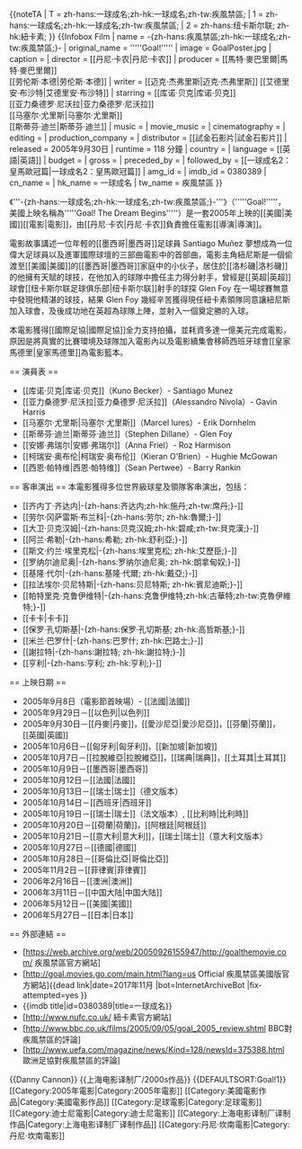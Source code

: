 {{noteTA
| T = zh-hans:一球成名;zh-hk:一球成名;zh-tw:疾風禁區;
| 1 = zh-hans:一球成名;zh-hk:一球成名;zh-tw:疾風禁區;
| 2 = zh-hans:纽卡斯尔联; zh-hk:紐卡素;
}}
{{Infobox Film
| name               = -{zh-hans:疾風禁區;zh-hk:一球成名;zh-tw:疾風禁區;}- 
| original_name      = '''''Goal!'''''
| image              = GoalPoster.jpg
| caption            = 
| director           = [[丹尼·卡农|丹尼·卡农]]
| producer           = [[馬特·麥巴里爾|馬特·麥巴里爾]]<br />[[劳伦斯·本德|劳伦斯·本德]]
| writer             = [[迈克·杰弗里斯|迈克·杰弗里斯]] [[艾德里安·布沙特|艾德里安·布沙特]]
| starring           = [[库诺·贝克|库诺·贝克]]<br />[[亚力桑德罗·尼沃拉|亚力桑德罗·尼沃拉]]<br />[[马塞尔·尤里斯|马塞尔·尤里斯]]<br />[[斯蒂芬·迪兰|斯蒂芬·迪兰]]
| music              = 
| movie_music        = 
| cinematography     = 
| editing            = 
| production_company = 
| distributor        = [[試金石影片|試金石影片]]
| released           = 2005年9月30日
| runtime            = 118 分鐘
| country            = 
| language           = [[英語|英語]]
| budget             = 
| gross              =
| preceded_by        = 
| followed_by        = [[一球成名2：皇馬歐冠篇|一球成名2：皇馬歐冠篇]]
| amg_id             = 
| imdb_id            = 0380389
| cn_name            = 
| hk_name            = 一球成名
| tw_name            = 疾風禁區
}}

《'''-{zh-hans:一球成名;zh-hk:一球成名;zh-tw:疾風禁區;}-'''》（'''''Goal!'''''，美國上映名稱為'''''Goal! The Dream Begins'''''）是一套2005年上映的[[美國|美國]][[電影|電影]]，由[[丹尼·卡农|丹尼·卡农]]負責擔任電影[[導演|導演]]。

電影故事講述一位年輕的[[墨西哥|墨西哥]]足球員 Santiago Muñez 夢想成為一位偉大足球員以及進軍國際球壇的三部曲電影中的首部曲，電影主角紐尼斯是一個偷渡至[[美國|美國]]的[[墨西哥|墨西哥]]家庭中的小伙子，居住於[[洛杉磯|洛杉磯]]的他擁有天賦的球技，在他加入的球隊中擔任主力得分射手，曾經是[[英超|英超]]球會[[纽卡斯尔联足球俱乐部|纽卡斯尔联]]射手的球探 Glen Foy 在一場球賽無意中發現他精湛的球技，結果 Glen Foy 幾經辛苦獲得現任紐卡素領隊同意讓紐尼斯加入球會，及後成功地在英超為球隊上陣，並射入一個奠定勝的入球。

本電影獲得[[國際足協|國際足協]]全力支持拍攝，並耗資多達一億美元完成電影，原因是將真實的比賽環境及球隊加入電影內以及電影續集會移師西班牙球會[[皇家馬德里|皇家馬德里]]為電影籃本。

== 演員表 ==
* [[库诺·贝克|库诺·贝克]]（Kuno Becker）- Santiago Munez
* [[亚力桑德罗·尼沃拉|亚力桑德罗·尼沃拉]]（Alessandro Nivola）- Gavin Harris
* [[马塞尔·尤里斯|马塞尔·尤里斯]]（Marcel Iures）- Erik Dornhelm
* [[斯蒂芬·迪兰|斯蒂芬·迪兰]]（Stephen Dillane）- Glen Foy
* [[安娜·弗瑞尔|安娜·弗瑞尔]]（Anna Friel）- Roz Harmison
* [[柯瑞安·奥布伦|柯瑞安·奥布伦]]（Kieran O'Brien）- Hughie McGowan
* [[西恩·帕特维|西恩·帕特维]]（Sean Pertwee）- Barry Rankin

== 客串演出 ==
本電影獲得多位世界級球星及領隊客串演出，包括：
* [[齐内丁·齐达内|-{zh-hans:齐达内;zh-hk:施丹;zh-tw:席丹;}-]]
* [[劳尔·冈萨雷斯·布兰科|-{zh-hans:劳尔; zh-hk:魯爾;}-]]
* [[大卫·贝克汉姆|-{zh-hans:贝克汉姆;zh-hk:碧咸;zh-tw:貝克漢;}-]]
* [[阿兰·希勒|-{zh-hans:希勒; zh-hk:舒利亞;}-]]
* [[斯文·约兰·埃里克松|-{zh-hans:埃里克松; zh-hk:艾歷臣;}-]]
* [[罗纳尔迪尼奥|-{zh-hans:罗纳尔迪尼奥; zh-hk:朗拿甸奴;}-]]
* [[基隆·代尔|-{zh-hans:基隆·代爾; zh-hk:戴亞;}-]]
* [[拉法埃尔·贝尼特斯|-{zh-hans:贝尼特斯; zh-hk:賓尼迪斯;}-]]
* [[帕特里克·克鲁伊维特|-{zh-hans:克鲁伊维特;zh-hk:古華特;zh-tw:克魯伊維特;}-]]
* [[卡卡|卡卡]]
* [[保罗·孔切斯基|-{zh-hans:保罗·孔切斯基; zh-hk:高哲斯基;}-]]
* [[米兰·巴罗什|-{zh-hans:巴罗什; zh-hk:巴路士;}-]]
* [[謝拉特|-{zh-hans:謝拉特; zh-hk:謝拉特;}-]]
* [[亨利|-{zh-hans:亨利; zh-hk:亨利;}-]]

== 上映日期 ==
* 2005年9月8日（電影節首映場）- [[法國|法國]]
* 2005年9月29日－[[以色列|以色列]]
* 2005年9月30日－[[丹麥|丹麥]]，[[愛沙尼亞|愛沙尼亞]]，[[芬蘭|芬蘭]]，[[英國|英國]]
* 2005年10月6日－[[匈牙利|匈牙利]]，[[新加坡|新加坡]]
* 2005年10月7日－[[拉脫維亞|拉脫維亞]]，[[瑞典|瑞典]]，[[土耳其|土耳其]]
* 2005年10月9日－[[墨西哥|墨西哥]]
* 2005年10月12日－[[法國|法國]]  
* 2005年10月13日－[[瑞士|瑞士]]（德文版本）
* 2005年10月14日－[[西班牙|西班牙]]
* 2005年10月19日－[[瑞士|瑞士]]（法文版本）, [[比利時|比利時]]
* 2005年10月20日－[[荷蘭|荷蘭]]，[[阿根廷|阿根廷]]
* 2005年10月21日－[[意大利|意大利]]，[[瑞士|瑞士]]（意大利文版本）
* 2005年10月27日－[[德國|德國]] 
* 2005年10月28日－[[哥倫比亞|哥倫比亞]] 
* 2005年11月2日－[[菲律賓|菲律賓]]
* 2006年2月16日－[[澳洲|澳洲]]
* 2006年3月11日－[[中国大陆|中国大陆]]
* 2006年5月12日－[[美國|美國]] 
* 2006年5月27日－[[日本|日本]]

== 外部連結 ==
* [https://web.archive.org/web/20050926155947/http://goalthemovie.com/ 疾風禁區官方網站]
* [http://goal.movies.go.com/main.html?lang=us Official 疾風禁區美國版官方網站]{{dead link|date=2017年11月 |bot=InternetArchiveBot |fix-attempted=yes }}
* {{imdb title|id=0380389|title=一球成名}}
* [http://www.nufc.co.uk/ 紐卡素官方網站]
* [http://www.bbc.co.uk/films/2005/09/05/goal_2005_review.shtml BBC對疾風禁區的評論]
* [http://www.uefa.com/magazine/news/Kind=128/newsId=375388.html 歐洲足協對疾風禁區的評論]

{{Danny Cannon}}
{{上海电影译制厂/2000s作品}}
{{DEFAULTSORT:Goal!1}}
[[Category:2005年電影|Category:2005年電影]]
[[Category:美國電影作品|Category:美國電影作品]]
[[Category:足球電影|Category:足球電影]]
[[Category:迪士尼電影|Category:迪士尼電影]]
[[Category:上海电影译制厂译制作品|Category:上海电影译制厂译制作品]]
[[Category:丹尼·坎南電影|Category:丹尼·坎南電影]]